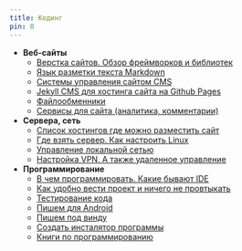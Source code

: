 ```yaml
---
title: Кодинг
pin: 0
---
```


- **Веб-сайты**
	- [Верстка сайтов. Обзор фреймворков и библиотек](../r/web.md)
	- [Язык разметки текста Markdown](../r/markdown.md)
	- [Системы управления сайтом CMS](../r/cms.md)
	- [Jekyll CMS для хостинга сайта на Github Pages](../r/jekyll.md)
	- [Файлообменники](../r/filehosting.md)
	- [Сервисы для сайта (аналитика, комментарии)](../r/services.md)
- **Сервера, сеть**
	- [Список хостингов где можно разместить сайт](../r/hosting.md)
	- [Где взять сервер. Как настроить Linux](../r/server.md)
	- [Управление локальной сетью](../r/network.md)
	- [Настройка VPN. А также удаленное управление](../r/vpn.md)
- **Программирование**
	- [В чем программировать. Какие бывают IDE](../r/ide.md)
	- [Как удобно вести проект и ничего не провтыкать](../r/crm.md)
	- [Тестирование кода](../r/testing.md)
	- [Пишем для Android](../r/android-dev.md)
	- [Пишем под винду](../r/desktop.md)
	- [Создать инсталятор программы](../r/installer.md)
	- [Книги по программированию](../r/books-coding.md)
	


	
	
	
	
	
	
	
	
	
	
	
	
	
	
	
	
	
	
	
	